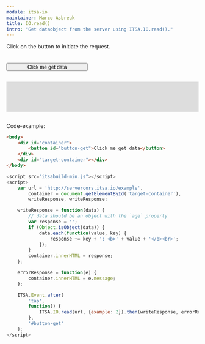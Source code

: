 ```yaml
---
module: itsa-io
maintainer: Marco Asbreuk
title: IO.read()
intro: "Get dataobject from the server using ITSA.IO.read()."
---
```


<style type="text/css">
    #container {
        margin: 2em 0;
        min-height: 2em;
    }
    #container button {
        margin-top: 0.5em;
        min-width: 16em;
    }
    #target-container {
        margin: 2em 0;
        padding: 1em;
        min-height: 3.6em;
        background-color: #ddd;
    }
</style>

Click on the button to initiate the request.

<div id="container">
    <button id="button-get" class="pure-button pure-button-primary pure-button-bordered">Click me get data</button>
</div>
<div id="target-container"></div>

Code-example:

```html
<body>
    <div id="container">
        <button id="button-get">Click me get data</button>
    </div>
    <div id="target-container"></div>
</body>
```

```js
<script src="itsabuild-min.js"></script>
<script>
    var url = 'http://servercors.itsa.io/example',
        container = document.getElementById('target-container'),
        writeResponse, writeResponse;

    writeResponse = function(data) {
        // data should be an object with the `age` property
        var response = '';
        if (Object.isObject(data)) {
            data.each(function(value, key) {
                response += key + ': <b>' + value + '</b><br>';
            });
        }
        container.innerHTML = response;
    };

    errorResponse = function(e) {
        container.innerHTML = e.message;
    };

    ITSA.Event.after(
        'tap',
        function() {
            ITSA.IO.read(url, {example: 2}).then(writeResponse, errorResponse);
        },
        '#button-get'
    );
</script>
```

<script src="../../dist/itsabuild-min.js"></script>
<script>
    var url = 'http://servercors.itsa.io/example',
        container = document.getElementById('target-container'),
        writeResponse, writeResponse;

    writeResponse = function(data) {
        // data should be an object with the `age` property
        var response = '';
        if (Object.isObject(data)) {
            data.each(function(value, key) {
                response += key + ': <b>' + value + '</b><br>';
            });
        }
        container.innerHTML = response;
    };

    errorResponse = function(e) {
        container.innerHTML = e.message;
    };

    ITSA.Event.after(
        'tap',
        function() {
            ITSA.IO.read(url, {example: 2}).then(writeResponse, errorResponse);
        },
        '#button-get'
    );
</script>